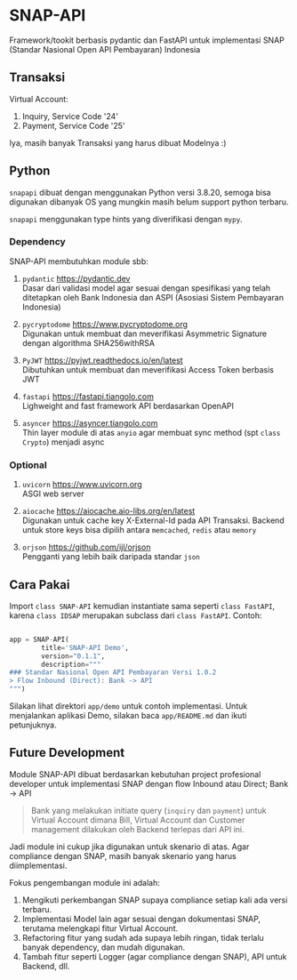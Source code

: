 # SNAP-API
Framework/tookit berbasis pydantic dan FastAPI untuk implementasi SNAP (Standar Nasional Open API Pembayaran) Indonesia


## Transaksi
Virtual Account:
1.  Inquiry, Service Code '24'
2.  Payment, Service Code '25'

Iya, masih banyak Transaksi yang harus dibuat Modelnya :)


## Python
`snapapi` dibuat dengan menggunakan Python versi 3.8.20, semoga bisa digunakan dibanyak OS yang mungkin masih belum support python terbaru.

`snapapi` menggunakan type hints yang diverifikasi dengan `mypy`.


### Dependency
SNAP-API membutuhkan module sbb:
1.  `pydantic` https://pydantic.dev  
    Dasar dari validasi model agar sesuai dengan spesifikasi yang telah ditetapkan oleh Bank Indonesia dan ASPI (Asosiasi Sistem Pembayaran Indonesia)

2.  `pycryptodome` https://www.pycryptodome.org  
    Digunakan untuk membuat dan meverifikasi Asymmetric Signature dengan algorithma SHA256withRSA

3.  `PyJWT` https://pyjwt.readthedocs.io/en/latest  
    Dibutuhkan untuk membuat dan meverifikasi Access Token berbasis JWT

4.  `fastapi` https://fastapi.tiangolo.com  
    Lighweight and fast framework API berdasarkan OpenAPI

5.  `asyncer` https://asyncer.tiangolo.com  
    Thin layer module di atas `anyio` agar membuat sync method (spt `class Crypto`) menjadi async


### Optional
1.  `uvicorn` https://www.uvicorn.org  
    ASGI web server

2.  `aiocache` https://aiocache.aio-libs.org/en/latest  
    Digunakan untuk cache key X-External-Id pada API Transaksi. Backend untuk store keys bisa dipilih antara `memcached`, `redis` atau `memory`

3.  `orjson` https://github.com/ijl/orjson  
    Pengganti yang lebih baik daripada standar `json`


## Cara Pakai
Import `class SNAP-API` kemudian instantiate sama seperti `class FastAPI`, karena `class IDSAP` merupakan subclass dari `class FastAPI`. Contoh:

```python

app = SNAP-API(
        title='SNAP-API Demo',
        version="0.1.1",
        description="""
### Standar Nasional Open API Pembayaran Versi 1.0.2
> Flow Inbound (Direct): Bank -> API
""")

```

Silakan lihat direktori `app/demo` untuk contoh implementasi. 
Untuk menjalankan aplikasi Demo, silakan baca `app/README.md` dan ikuti petunjuknya.


## Future Development
Module SNAP-API dibuat berdasarkan kebutuhan project profesional developer untuk implementasi SNAP dengan flow Inbound atau Direct; Bank -> API

> Bank yang melakukan initiate query (`inquiry` dan `payment`) untuk Virtual Account
> dimana Bill, Virtual Account dan Customer management dilakukan oleh Backend terlepas dari API ini.

Jadi module ini cukup jika digunakan untuk skenario di atas. Agar compliance dengan SNAP, masih banyak skenario yang harus diimplementasi.

Fokus pengembangan module ini adalah:
1.  Mengikuti perkembangan SNAP supaya compliance setiap kali ada versi terbaru.
2.  Implementasi Model lain agar sesuai dengan dokumentasi SNAP, terutama melengkapi fitur Virtual Account.
3.  Refactoring fitur yang sudah ada supaya lebih ringan, tidak terlalu banyak dependency, dan mudah digunakan.
4.  Tambah fitur seperti Logger (agar compliance dengan SNAP), API untuk Backend, dll.